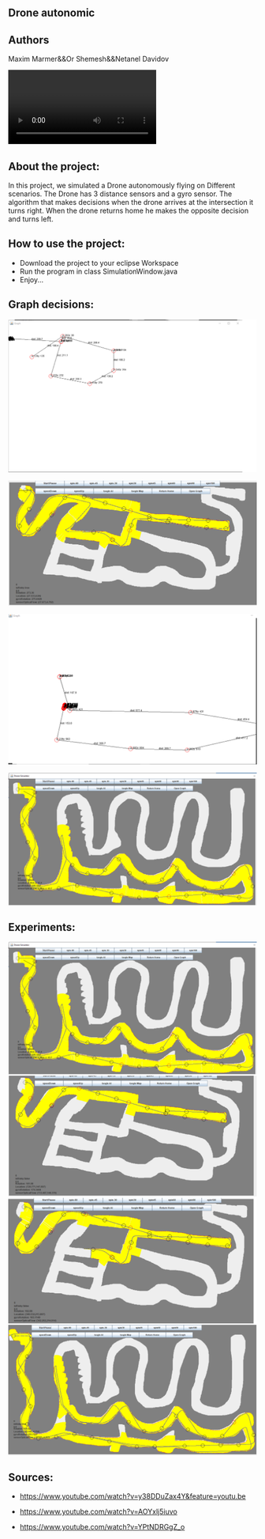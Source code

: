 ## Drone autonomic


## Authors

Maxim Marmer&&Or Shemesh&&Netanel Davidov


![Watch the video](https://github.com/OrShemesh1992/Drone-Simulator-Robot/blob/master/Picture/WhatsApp%20Video%202020-06-08%20at%2017.47.56.mp4)



## About the project:


In this project, we simulated a Drone autonomously flying on Different scenarios.
The Drone has 3 distance sensors and a gyro sensor.
The algorithm that makes decisions when the drone arrives at the intersection it turns right.
When the drone returns home he makes the opposite decision and turns left.


## How to use the project:

* Download the project to your eclipse Workspace 
* Run the program in class SimulationWindow.java 
* Enjoy...

## Graph decisions:
![image](https://github.com/OrShemesh1992/Drone-Simulator-Robot/blob/master/Picture/graph.1.png)

![image](https://github.com/OrShemesh1992/Drone-Simulator-Robot/blob/master/Picture/return_home1.png)

![image](https://github.com/OrShemesh1992/Drone-Simulator-Robot/blob/master/Picture/graph.2.png)

![image](https://github.com/OrShemesh1992/Drone-Simulator-Robot/blob/master/Picture/5.png)


## Experiments:
![image](https://github.com/OrShemesh1992/Drone-Simulator-Robot/blob/master/Picture/2.png)
![image](https://github.com/OrShemesh1992/Drone-Simulator-Robot/blob/master/Picture/3.png)
![image](https://github.com/OrShemesh1992/Drone-Simulator-Robot/blob/master/Picture/4.png)
![image](https://github.com/OrShemesh1992/Drone-Simulator-Robot/blob/master/Picture/return_home3.png)


## Sources:

* https://www.youtube.com/watch?v=y38DDuZax4Y&feature=youtu.be

* https://www.youtube.com/watch?v=AOYxlj5iuvo

* https://www.youtube.com/watch?v=YPtNDRGgZ_o

